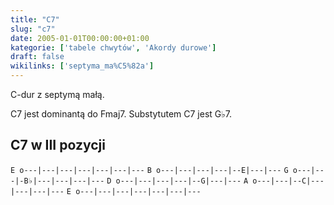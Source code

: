 ```yaml
---
title: "C7"
slug: "c7"
date: 2005-01-01T00:00:00+01:00
kategorie: ['tabele chwytów', 'Akordy durowe']
draft: false
wikilinks: ['septyma_ma%C5%82a']
---
```

C-dur z septymą małą<!-- link nie odnosił się do niczego -->.

C7 jest dominantą do Fmaj7. Substytutem C7 jest G♭7.

## C7 w III pozycji

`E o---|---|---|---|---|---|---`
`B o---|---|---|---|--E|---|---`
`G o---|---|-B♭|---|---|---|---`
`D o---|---|---|---|--G|---|---`
`A o---|---|--C|---|---|---|---`
`E o---|---|---|---|---|---|---`


